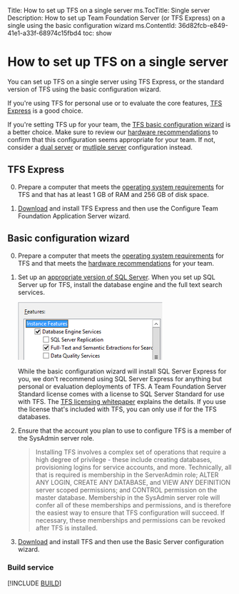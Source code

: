 Title: How to set up TFS on a single server
ms.TocTitle: Single server
Description: How to set up Team Foundation Server (or TFS Express) on a single using the basic configuration wizard
ms.ContentId: 36d82fcb-e849-41e1-a33f-68974c15fbd4
toc: show

# How to set up TFS on a single server

You can set up TFS on a single server using TFS Express,
or the standard version of TFS using the basic configuration wizard.

If you're using TFS for personal use or to evaluate the core features,
[TFS Express](#TFSExpress) is a good choice.

If you're setting TFS up for your team, 
the [TFS basic configuration wizard](#Basicconfigurationwizard) is a better choice.
Make sure to review our [hardware recommendations](../administer/requirements.md#Hardwarerecommendations)
to confirm that this configuration seems appropriate for your team. If not, consider a 
[dual server](./dual-server.md) or [mutliple server](./multiple-server.md) configuration instead.

## TFS Express

0. Prepare a computer that meets the [operating system requirements](../administer/requirements.md#Operatingsystems) for TFS
and that has at least 1 GB of RAM and 256 GB of disk space.

0. [Download](https://www.visualstudio.com/en-us/downloads/download-visual-studio-vs) and install TFS Express and then use the 
Configure Team Foundation Application Server wizard. 

## Basic configuration wizard

0. Prepare a computer that meets the [operating system requirements](../administer/requirements.md#Operatingsystems) for TFS and that 
meets the [hardware recommendations](../administer/requirements.md#Hardwarerecommendations) for your team.

0. Set up an [appropriate version of SQL Server](../administer/requirements.md#SQLServer).
When you set up SQL Server up for TFS, install the database engine and the full text search services.

	![SQL_SERVER_FEATURES](/Library/vs/alm/tfs/setup/_shared/_img/sql-features.png)

	While the basic configuration wizard will install SQL Server Express for you, we don't recommend using SQL Server Express for
	anything but personal or evaluation deployments of TFS. A Team Foundation Server Standard license comes with a license 
	to SQL Server Standard for use with TFS.
	The [TFS licensing whitepaper](http://www.microsoft.com/en-us/download/details.aspx?id=13350) explains the details.
	If you use the license that's included with TFS, you can only use if for the TFS databases.

0. Ensure that the account you plan to use to configure TFS is a member of the SysAdmin server role. 

	> Installing TFS involves a complex set of operations that require a high degree of privilege - these include creating databases, 
	> provisioning logins for service accounts, and more. Technically, all that is required is membership in the ServerAdmin role; 
	> ALTER ANY LOGIN, CREATE ANY DATABASE, and VIEW ANY DEFINITION server scoped permissions; and CONTROL permission on the master 
	> database. Membership in the SysAdmin server role will confer all of these memberships and permissions,
	> and is therefore the easiest way to ensure that TFS configuration will succeed. If necessary, these memberships and permissions 
	> can be revoked after TFS is installed.  

0. [Download](https://www.visualstudio.com/downloads/download-visual-studio-vs) and install TFS and then use the Basic Server configuration wizard.

### Build service

[!INCLUDE [BUILD](./_shared/build.md)]